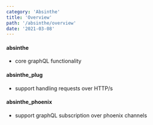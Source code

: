 ```yaml
---
category: 'Absinthe'
title: 'Overview'
path: '/absinthe/overview'
date: '2021-03-08'
---
```


#### absinthe

- core graphQL functionality

#### absinthe_plug

- support handling requests over HTTP/s

#### absinthe_phoenix

- support graphQL subscription over phoenix channels

